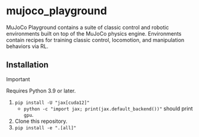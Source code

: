 # mujoco_playground

MuJoCo Playground contains a suite of classic control and robotic environments built on top of the MuJoCo physics engine. Environments contain recipes for training classic control, locomotion, and manipulation behaviors via RL.

## Installation

> [!IMPORTANT]
> Requires Python 3.9 or later.

1. `pip install -U "jax[cuda12]"`
    * `python -c "import jax; print(jax.default_backend())"` should print `gpu`.
2. Clone this repository.
3. `pip install -e ".[all]"`
